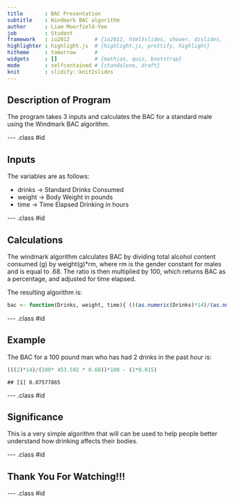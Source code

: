 ```yaml
---
title       : BAC Presentation
subtitle    : Windmark BAC algorithm
author      : Liam Moorfield-Yee
job         : Student
framework   : io2012        # {io2012, html5slides, shower, dzslides, ...}
highlighter : highlight.js  # {highlight.js, prettify, highlight}
hitheme     : tomorrow      # 
widgets     : []            # {mathjax, quiz, bootstrap}
mode        : selfcontained # {standalone, draft}
knit        : slidify::knit2slides
---
```


## Description of Program

The program takes 3 inputs and calculates the BAC for a standard male using the Windmark BAC algorithm. 

--- .class #id 

## Inputs

The variables are as follows:

- drinks -> Standard Drinks Consumed 
- weight -> Body Weight in pounds
- time -> Time Elapsed Drinking in hours

--- .class #id

## Calculations

The windmark algorithm calculates BAC by dividing total alcohol content consumed (g) by weight(g)*rm, where rm is the gender constant for males and is equal to .68. The ratio is then multiplied by 100, which returns BAC as a percentage, and adjusted for time elapsed.

The resulting algorithm is:


```r
bac <- function(Drinks, weight, time){ (((as.numeric(Drinks)*14)/(as.numeric(weight)* 453.592 * 0.68))*100 - (as.numeric(time)*0.015))}
```

--- .class #id

## Example

The BAC for a 100 pound man who has had 2 drinks in the past hour is:


```r
(((2)*14)/(100* 453.592 * 0.68))*100 - (1*0.015)
```

```
## [1] 0.07577865
```

--- .class #id

## Significance

This is a very simple algorithm that will can be used to help people better understand how drinking affects their bodies.

--- .class #id

## Thank You For Watching!!!

--- .class #id





